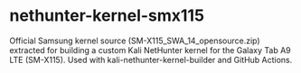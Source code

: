 # nethunter-kernel-smx115
Official Samsung kernel source (SM-X115_SWA_14_opensource.zip) extracted for building a custom Kali NetHunter kernel for the Galaxy Tab A9 LTE (SM-X115). Used with kali-nethunter-kernel-builder and GitHub Actions.
